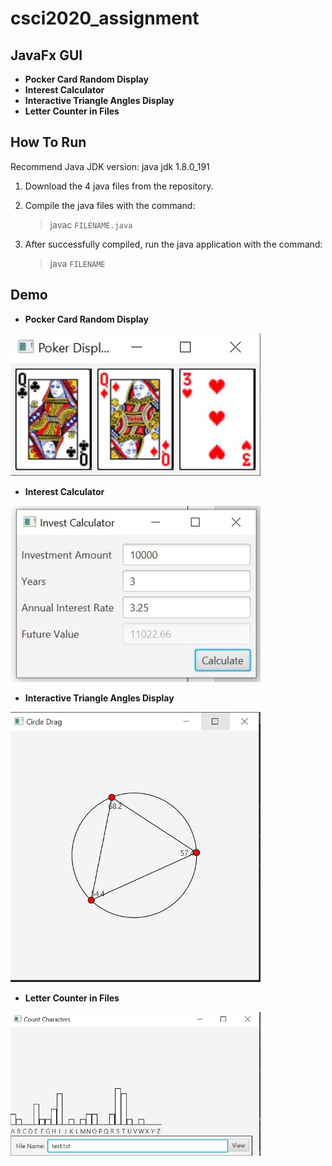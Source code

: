 # csci2020_assignment
## JavaFx GUI ##
- **Pocker Card Random Display**
- **Interest Calculator**
- **Interactive Triangle Angles Display**
- **Letter Counter in Files**


## How To Run ##
Recommend Java JDK version: java jdk 1.8.0_191

1. Download the 4 java files from the repository.

2. Compile the java files with the command:
   > javac `FILENAME.java`

3. After successfully compiled, run the java application with the command:
   > java `FILENAME`


## Demo ##
- **Pocker Card Random Display**
<img src="https://github.com/meifish/csci2020_assignment/blob/master/demo/poker.jpg" width="400">

- **Interest Calculator**
<img src="https://github.com/meifish/csci2020_assignment/blob/master/demo/Interest_Calculator.jpg" width="400">

- **Interactive Triangle Angles Display**
<img src="https://github.com/meifish/csci2020_assignment/blob/master/demo/Triangle_angle_interaction.jpg" width="400">

- **Letter Counter in Files**
<img src="https://github.com/meifish/csci2020_assignment/blob/master/demo/letter_count_in_file.jpg" width="400">

